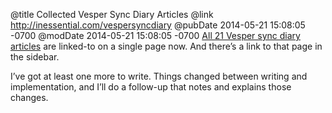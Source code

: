 @title Collected Vesper Sync Diary Articles
@link http://inessential.com/vespersyncdiary
@pubDate 2014-05-21 15:08:05 -0700
@modDate 2014-05-21 15:08:05 -0700
[All 21 Vesper sync diary articles](http://inessential.com/vespersyncdiary) are linked-to on a single page now. And there’s a link to that page in the sidebar.

I’ve got at least one more to write. Things changed between writing and implementation, and I’ll do a follow-up that notes and explains those changes.
